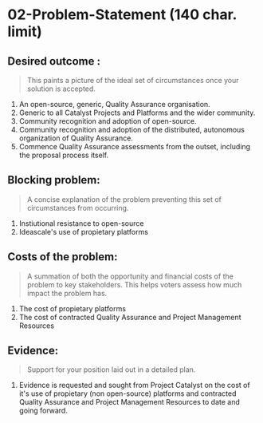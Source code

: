 # 02-Problem-Statement (140 char. limit)

## Desired outcome : 
> This paints a picture of the ideal set of circumstances once your solution is accepted.

1. An open-source, generic, Quality Assurance organisation.
1. Generic to all Catalyst Projects and Platforms and the wider community.
3. Community recognition and adoption of open-source.
4. Community recognition and adoption of the distributed, autonomous organization of Quality Assurance.
5. Commence Quality Assurance assessments from the outset, including the proposal process itself.

## Blocking problem: 
> A concise explanation of the problem preventing this set of circumstances from occurring.

1. Instiutional resistance to open-source
1. Ideascale's use of propietary platforms

## Costs of the problem: 
> A summation of both the opportunity and financial costs of the problem to key stakeholders. This helps voters assess how much impact the problem has.

1. The cost of propietary platforms
1. The cost of contracted Quality Assurance and Project Management Resources

## Evidence:
> Support for your position laid out in a detailed plan.

1. Evidence is requested and sought from Project Catalyst on the cost of it's use of propietary (non open-source) platforms and contracted Quality Assurance and Project Management Resources to date and going forward.
